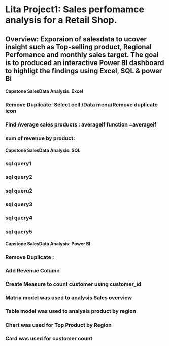 # Lita Project1: Sales perfomamce analysis for a Retail Shop.
## Overview: Exporaion of salesdata to ucover insight such as Top-selling product, Regional Perfomance and monthly sales target. The goal is to produced an interactive Power BI dashboard to highligt the findings using Excel, SQL & power Bi
#### Capstone SalesData Analysis: Excel
### Remove Duplicate: Select cell /Data menu/Remove duplicate icon
### Find Average sales products : averageif function =averageif
### sum of revenue by product:
#### Capstone SalesData Analysis: SQL
### sql query1
### sql query2
### sql queru2
### sql query3
### sql query4
### sql query5
#### Capstone SalesData Analysis: Power BI
### Remove Duplicate :
### Add Revenue Column
### Create Measure to count customer using customer_id
### Matrix model was used to analysis Sales overview
### Table model was used to analysis product by region
### Chart was used for Top Product by Region
### Card was used for customer count
